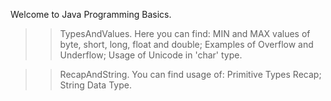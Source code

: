 Welcome to Java Programming Basics.

>> TypesAndValues. Here you can find:
	MIN and MAX values of byte, short, long, float and double;
	Examples of Overflow and Underflow;
	Usage of Unicode in 'char' type.

>> RecapAndString. You can find usage of:
	Primitive Types Recap;
	String Data Type.	
